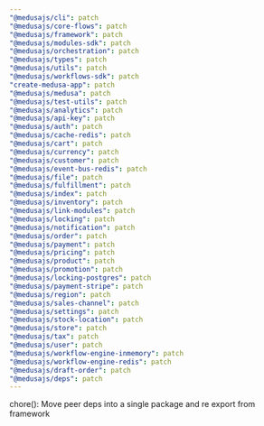 ```yaml
---
"@medusajs/cli": patch
"@medusajs/core-flows": patch
"@medusajs/framework": patch
"@medusajs/modules-sdk": patch
"@medusajs/orchestration": patch
"@medusajs/types": patch
"@medusajs/utils": patch
"@medusajs/workflows-sdk": patch
"create-medusa-app": patch
"@medusajs/medusa": patch
"@medusajs/test-utils": patch
"@medusajs/analytics": patch
"@medusajs/api-key": patch
"@medusajs/auth": patch
"@medusajs/cache-redis": patch
"@medusajs/cart": patch
"@medusajs/currency": patch
"@medusajs/customer": patch
"@medusajs/event-bus-redis": patch
"@medusajs/file": patch
"@medusajs/fulfillment": patch
"@medusajs/index": patch
"@medusajs/inventory": patch
"@medusajs/link-modules": patch
"@medusajs/locking": patch
"@medusajs/notification": patch
"@medusajs/order": patch
"@medusajs/payment": patch
"@medusajs/pricing": patch
"@medusajs/product": patch
"@medusajs/promotion": patch
"@medusajs/locking-postgres": patch
"@medusajs/payment-stripe": patch
"@medusajs/region": patch
"@medusajs/sales-channel": patch
"@medusajs/settings": patch
"@medusajs/stock-location": patch
"@medusajs/store": patch
"@medusajs/tax": patch
"@medusajs/user": patch
"@medusajs/workflow-engine-inmemory": patch
"@medusajs/workflow-engine-redis": patch
"@medusajs/draft-order": patch
"@medusajs/deps": patch
---
```


chore(): Move peer deps into a single package and re export from framework
